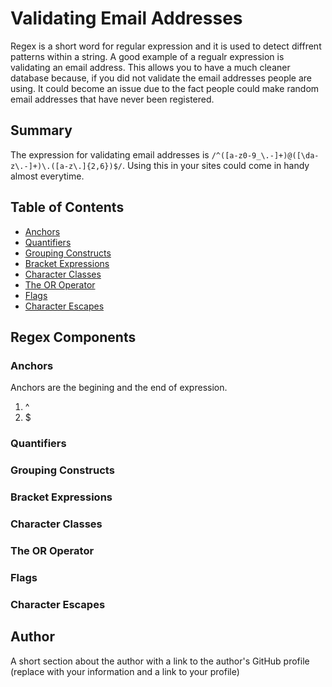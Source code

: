 # Validating Email Addresses

Regex is a short word for regular expression and it is used to detect diffrent patterns within a string. A good example of a regualr expression is validating an email address. This allows you to have a much cleaner database because, if you did not validate the email addresses people are using. It could become an issue due to the fact people could make random email addresses that have never been registered. 

## Summary

The expression for validating email addresses is `/^([a-z0-9_\.-]+)@([\da-z\.-]+)\.([a-z\.]{2,6})$/`. Using this in your sites could come in handy almost everytime.

## Table of Contents

- [Anchors](#anchors)
- [Quantifiers](#quantifiers)
- [Grouping Constructs](#grouping-constructs)
- [Bracket Expressions](#bracket-expressions)
- [Character Classes](#character-classes)
- [The OR Operator](#the-or-operator)
- [Flags](#flags)
- [Character Escapes](#character-escapes)

## Regex Components

### Anchors
Anchors are the begining and the end of expression.
1. ^
2. $
### Quantifiers

### Grouping Constructs

### Bracket Expressions

### Character Classes

### The OR Operator

### Flags

### Character Escapes

## Author

A short section about the author with a link to the author's GitHub profile (replace with your information and a link to your profile)

